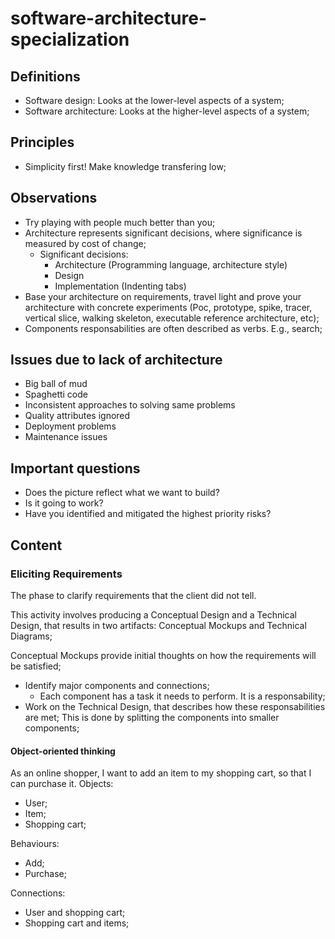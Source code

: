 # software-architecture-specialization

## Definitions
- Software design: Looks at the lower-level aspects of a system;
- Software architecture: Looks at the higher-level aspects of a system;

## Principles
- Simplicity first! Make knowledge transfering low;

## Observations
- Try playing with people much better than you;
- Architecture represents significant decisions, where significance is measured by cost of change;
    - Significant decisions:
        - Architecture (Programming language, architecture style)
        - Design
        - Implementation (Indenting tabs)
- Base your architecture on requirements, travel light and prove your architecture with concrete experiments (Poc, prototype, spike, tracer, vertical slice, walking skeleton, executable reference architecture, etc);
- Components responsabilities are often described as verbs. E.g., search;

## Issues due to lack of architecture
- Big ball of mud
- Spaghetti code
- Inconsistent approaches to solving same problems
- Quality attributes ignored
- Deployment problems
- Maintenance issues

## Important questions
- Does the picture reflect what we want to build?
- Is it going to work?
- Have you identified and mitigated the highest priority risks?

## Content
### Eliciting Requirements
The phase to clarify requirements that the client did not tell.

This activity involves producing a Conceptual Design and a Technical Design, that results in two artifacts: Conceptual Mockups and Technical Diagrams;

Conceptual Mockups provide initial thoughts on how the requirements will be satisfied;

- Identify major components and connections;
    - Each component has a task it needs to perform. It is a responsability;
- Work on the Technical Design, that describes how these responsabilities are met; This is done by splitting the components into smaller components;

#### Object-oriented thinking
As an online shopper, I want to add an item to my shopping cart, so that I can purchase it.
Objects:
- User;
- Item;
- Shopping cart;

Behaviours:
- Add;
- Purchase;

Connections:
- User and shopping cart;
- Shopping cart and items;